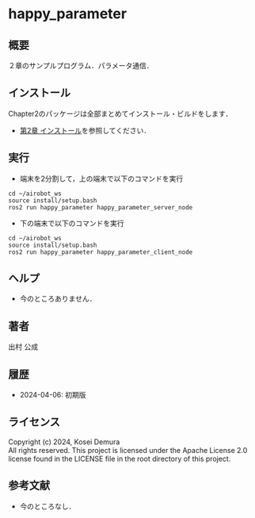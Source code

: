 # happy_parameter
## 概要
２章のサンプルプログラム．パラメータ通信． 


## インストール
Chapter2のパッケージは全部まとめてインストール・ビルドをします．
- [第2章 インストール](https://github.com/AI-Robot-Book/chapter2)を参照してください．

## 実行  
- 端末を2分割して，上の端末で以下のコマンドを実行
```
cd ~/airobot_ws
source install/setup.bash
ros2 run happy_parameter happy_parameter_server_node
```

- 下の端末で以下のコマンドを実行
```
cd ~/airobot_ws
source install/setup.bash
ros2 run happy_parameter happy_parameter_client_node
```




## ヘルプ
- 今のところありません．
　
 
## 著者
出村 公成


## 履歴
- 2024-04-06: 初期版


## ライセンス
Copyright (c) 2024, Kosei Demura  
All rights reserved. This project is licensed under the Apache License 2.0 license found in the LICENSE file in the root directory of this project.


## 参考文献
- 今のところなし．

